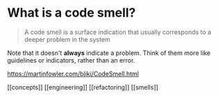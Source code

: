# What is a code smell?

> A code smell is a surface indication that usually corresponds to a deeper problem in the system

Note that it doesn't **always** indicate a problem. Think of them more like guidelines or indicators, rather than an error.

https://martinfowler.com/bliki/CodeSmell.html

[[concepts]]
[[engineering]]
[[refactoring]]
[[smells]]